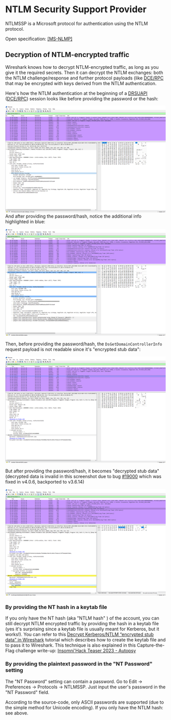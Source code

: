 # NTLM Security Support Provider

NTLMSSP is a Microsoft protocol for authentication using the NTLM protocol.

Open specification: [\[MS-NLMP\]](https://docs.microsoft.com/en-us/openspecs/windows_protocols/ms-nlmp/b38c36ed-2804-4868-a9ff-8dd3182128e4)

## Decryption of NTLM-encrypted traffic

Wireshark knows how to decrypt NTLM-encrypted traffic, as long as you give it the required secrets. Then it can decrypt the NTLM exchanges: both the NTLM challenge/response and further protocol payloads (like [DCE/RPC](/DCE/RPC) that may be encrypted with keys derived from the NTLM authentication.

Here's how the NTLM authentication at the beginning of a [DRSUAPI](/DRSUAPI) ([DCE/RPC](/DCE/RPC)) session looks like before providing the password or the hash:

![before_nt_password](uploads/0617dae4c7956273ce2a513f6ddc016c/before_nt_password.png)And after providing the password/hash, notice the additional info highlighted in blue:

![after_nt_password](uploads/f99248ef9db46866bcb72b20c53a151e/after_nt_password.png)

Then, before providing the password/hash, the `DsGetDomainControllerInfo` request payload is not readable since it's "encrypted stub data":

![encrypted_stub](uploads/60c5cc65489f340d1bf71efaf3cf29b5/encrypted_stub.png)

But after providing the password/hash, it becomes "decrypted stub data" (decrypted data is invalid in this screenshot due to bug [#19000](https://gitlab.com/wireshark/wireshark/-/issues/19000) which was fixed in v4.0.6, backported to v3.6.14)

![decrypted_stub](uploads/32b3687674dd3adc4e957061f0dfe79a/decrypted_stub.png)

### By providing the NT hash in a keytab file
If you only have the NT hash (aka "NTLM hash" ) of the account, you can still decrypt NTLM encrypted traffic by providing the hash in a keytab file (yes it's surprising since a keytab file is usually meant for Kerberos, but it works!). You can refer to this [Decrypt Kerberos/NTLM “encrypted stub data” in Wireshark](https://medium.com/tenable-techblog/decrypt-encrypted-stub-data-in-wireshark-deb132c076e7#e6a4) tutorial which describes how to create the keytab file and to pass it to Wireshark. This technique is also explained in this Capture-the-Flag challenge write-up: [Insomni'Hack Teaser 2023 - Autopsy](https://tipi-hack.github.io/2023/01/22/insomnihack-teaser-autopsy.html)

### By providing the plaintext password in the "NT Password" setting

The "NT Password" setting can contain a password. Go to Edit -> Preferences -> Protocols -> NTLMSSP. Just input the user's password in the "NT Password" field.

According to the source-code, only ASCII passwords are supported (due to the simple method for Unicode encoding). If you only have the NTLM hash: see above.